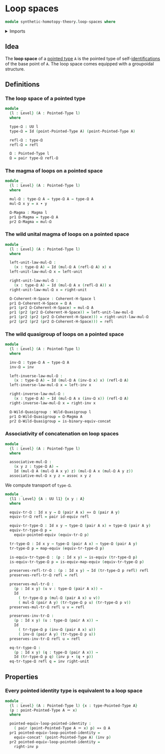 # Loop spaces

```agda
module synthetic-homotopy-theory.loop-spaces where
```

<details><summary>Imports</summary>

```agda
open import foundation.dependent-pair-types
open import foundation.equivalences
open import foundation.identity-types
open import foundation.universe-levels

open import structured-types.coherent-h-spaces
open import structured-types.magmas
open import structured-types.pointed-equivalences
open import structured-types.pointed-types
open import structured-types.wild-quasigroups
```

</details>

## Idea

The **loop space** of a [pointed type](structured-types.pointed-types.md) `A` is
the pointed type of self-[identifications](foundation.identity-types.md) of the
base point of `A`. The loop space comes equipped with a groupoidal structure.

## Definitions

### The loop space of a pointed type

```agda
module _
  {l : Level} (A : Pointed-Type l)
  where

  type-Ω : UU l
  type-Ω = Id (point-Pointed-Type A) (point-Pointed-Type A)

  refl-Ω : type-Ω
  refl-Ω = refl

  Ω : Pointed-Type l
  Ω = pair type-Ω refl-Ω
```

### The magma of loops on a pointed space

```agda
module _
  {l : Level} (A : Pointed-Type l)
  where

  mul-Ω : type-Ω A → type-Ω A → type-Ω A
  mul-Ω x y = x ∙ y

  Ω-Magma : Magma l
  pr1 Ω-Magma = type-Ω A
  pr2 Ω-Magma = mul-Ω
```

### The wild unital magma of loops on a pointed space

```agda
module _
  {l : Level} (A : Pointed-Type l)
  where

  left-unit-law-mul-Ω :
    (x : type-Ω A) → Id (mul-Ω A (refl-Ω A) x) x
  left-unit-law-mul-Ω x = left-unit

  right-unit-law-mul-Ω :
    (x : type-Ω A) → Id (mul-Ω A x (refl-Ω A)) x
  right-unit-law-mul-Ω x = right-unit

  Ω-Coherent-H-Space : Coherent-H-Space l
  pr1 Ω-Coherent-H-Space = Ω A
  pr1 (pr2 Ω-Coherent-H-Space) = mul-Ω A
  pr1 (pr2 (pr2 Ω-Coherent-H-Space)) = left-unit-law-mul-Ω
  pr1 (pr2 (pr2 (pr2 Ω-Coherent-H-Space))) = right-unit-law-mul-Ω
  pr2 (pr2 (pr2 (pr2 Ω-Coherent-H-Space))) = refl
```

### The wild quasigroup of loops on a pointed space

```agda
module _
  {l : Level} (A : Pointed-Type l)
  where

  inv-Ω : type-Ω A → type-Ω A
  inv-Ω = inv

  left-inverse-law-mul-Ω :
    (x : type-Ω A) → Id (mul-Ω A (inv-Ω x) x) (refl-Ω A)
  left-inverse-law-mul-Ω x = left-inv x

  right-inverse-law-mul-Ω :
    (x : type-Ω A) → Id (mul-Ω A x (inv-Ω x)) (refl-Ω A)
  right-inverse-law-mul-Ω x = right-inv x

  Ω-Wild-Quasigroup : Wild-Quasigroup l
  pr1 Ω-Wild-Quasigroup = Ω-Magma A
  pr2 Ω-Wild-Quasigroup = is-binary-equiv-concat
```

### Associativity of concatenation on loop spaces

```agda
module _
  {l : Level} (A : Pointed-Type l)
  where

  associative-mul-Ω :
    (x y z : type-Ω A) →
    Id (mul-Ω A (mul-Ω A x y) z) (mul-Ω A x (mul-Ω A y z))
  associative-mul-Ω x y z = assoc x y z
```

We compute transport of `type-Ω`.

```agda
module _
  {l1 : Level} {A : UU l1} {x y : A}
  where

  equiv-tr-Ω : Id x y → Ω (pair A x) ≃∗ Ω (pair A y)
  equiv-tr-Ω refl = pair id-equiv refl

  equiv-tr-type-Ω : Id x y → type-Ω (pair A x) ≃ type-Ω (pair A y)
  equiv-tr-type-Ω p =
    equiv-pointed-equiv (equiv-tr-Ω p)

  tr-type-Ω : Id x y → type-Ω (pair A x) → type-Ω (pair A y)
  tr-type-Ω p = map-equiv (equiv-tr-type-Ω p)

  is-equiv-tr-type-Ω : (p : Id x y) → is-equiv (tr-type-Ω p)
  is-equiv-tr-type-Ω p = is-equiv-map-equiv (equiv-tr-type-Ω p)

  preserves-refl-tr-Ω : (p : Id x y) → Id (tr-type-Ω p refl) refl
  preserves-refl-tr-Ω refl = refl

  preserves-mul-tr-Ω :
    (p : Id x y) (u v : type-Ω (pair A x)) →
    Id
      ( tr-type-Ω p (mul-Ω (pair A x) u v))
      ( mul-Ω (pair A y) (tr-type-Ω p u) (tr-type-Ω p v))
  preserves-mul-tr-Ω refl u v = refl

  preserves-inv-tr-Ω :
    (p : Id x y) (u : type-Ω (pair A x)) →
    Id
      ( tr-type-Ω p (inv-Ω (pair A x) u))
      ( inv-Ω (pair A y) (tr-type-Ω p u))
  preserves-inv-tr-Ω refl u = refl

  eq-tr-type-Ω :
    (p : Id x y) (q : type-Ω (pair A x)) →
    Id (tr-type-Ω p q) (inv p ∙ (q ∙ p))
  eq-tr-type-Ω refl q = inv right-unit
```

## Properties

### Every pointed identity type is equivalent to a loop space

```agda
module _
  {l : Level} (A : Pointed-Type l) {x : type-Pointed-Type A}
  (p : point-Pointed-Type A ＝ x)
  where

  pointed-equiv-loop-pointed-identity :
    ( pair (point-Pointed-Type A ＝ x) p) ≃∗ Ω A
  pr1 pointed-equiv-loop-pointed-identity =
    equiv-concat' (point-Pointed-Type A) (inv p)
  pr2 pointed-equiv-loop-pointed-identity =
    right-inv p
```

